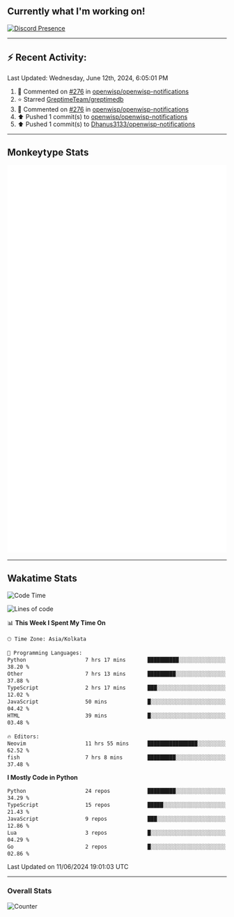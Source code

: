 ## Currently what I'm working on!
[![Discord Presence](https://lanyard.cnrad.dev/api/534981034400284712)](https://discord.com/users/534981034400284712)

---

## :zap: Recent Activity:
<!--RECENT_ACTIVITY:last_update-->
Last Updated: Wednesday, June 12th, 2024, 6:05:01 PM
<!--RECENT_ACTIVITY:last_update_end-->
<!--RECENT_ACTIVITY:start-->
1. 💬 Commented on [#276](https://github.com/openwisp/openwisp-notifications/pull/276#issuecomment-2161350185) in [openwisp/openwisp-notifications](https://github.com/openwisp/openwisp-notifications)<br>
2. ⭐ Starred [GreptimeTeam/greptimedb](https://github.com/GreptimeTeam/greptimedb)<br>
3. 💬 Commented on [#276](https://github.com/openwisp/openwisp-notifications/pull/276#discussion_r1631995527) in [openwisp/openwisp-notifications](https://github.com/openwisp/openwisp-notifications)<br>
4. ⬆️ Pushed 1 commit(s) to [openwisp/openwisp-notifications](https://github.com/openwisp/openwisp-notifications)<br>
5. ⬆️ Pushed 1 commit(s) to [Dhanus3133/openwisp-notifications](https://github.com/Dhanus3133/openwisp-notifications)<br>
<!--RECENT_ACTIVITY:end-->

---

## Monkeytype Stats
<a href="https://monkeytype.com/profile/dhanus">
  <img src="https://raw.githubusercontent.com/Dhanus3133/Dhanus3133/monkeytype/monkeytype-lbpb.svg" alt="Monkeytype Profile" />
</a>

---

## Wakatime Stats
<!--START_SECTION:waka-->
![Code Time](http://img.shields.io/badge/Code%20Time-1%2C905%20hrs%2027%20mins-blue)

![Lines of code](https://img.shields.io/badge/From%20Hello%20World%20I%27ve%20Written-5.1%20million%20lines%20of%20code-blue)

📊 **This Week I Spent My Time On** 

```text
🕑︎ Time Zone: Asia/Kolkata

💬 Programming Languages: 
Python                   7 hrs 17 mins       ██████████░░░░░░░░░░░░░░░   38.20 % 
Other                    7 hrs 13 mins       █████████░░░░░░░░░░░░░░░░   37.88 % 
TypeScript               2 hrs 17 mins       ███░░░░░░░░░░░░░░░░░░░░░░   12.02 % 
JavaScript               50 mins             █░░░░░░░░░░░░░░░░░░░░░░░░   04.42 % 
HTML                     39 mins             █░░░░░░░░░░░░░░░░░░░░░░░░   03.48 % 

🔥 Editors: 
Neovim                   11 hrs 55 mins      ████████████████░░░░░░░░░   62.52 % 
fish                     7 hrs 8 mins        █████████░░░░░░░░░░░░░░░░   37.48 % 
```

**I Mostly Code in Python** 

```text
Python                   24 repos            █████████░░░░░░░░░░░░░░░░   34.29 % 
TypeScript               15 repos            █████░░░░░░░░░░░░░░░░░░░░   21.43 % 
JavaScript               9 repos             ███░░░░░░░░░░░░░░░░░░░░░░   12.86 % 
Lua                      3 repos             █░░░░░░░░░░░░░░░░░░░░░░░░   04.29 % 
Go                       2 repos             █░░░░░░░░░░░░░░░░░░░░░░░░   02.86 % 
```




 Last Updated on 11/06/2024 19:01:03 UTC
<!--END_SECTION:waka-->
---

### Overall Stats

<img src="https://moe-counter.glitch.me/get/@Dhanus3133?theme=asoul" alt="Counter" />
